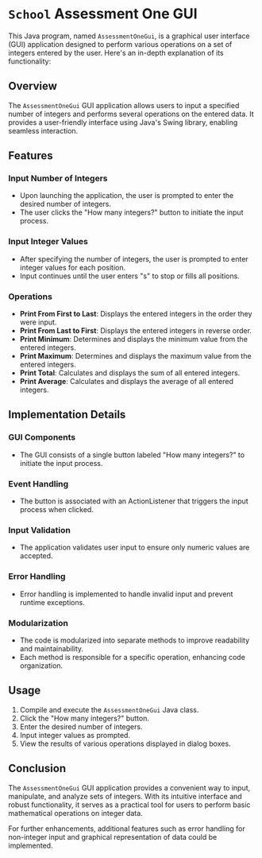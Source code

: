 # `School` Assessment One GUI

This Java program, named `AssessmentOneGui`, is a graphical user interface (GUI) application designed to perform various operations on a set of integers entered by the user. Here's an in-depth explanation of its functionality:

## Overview

The `AssessmentOneGui` GUI application allows users to input a specified number of integers and performs several operations on the entered data. It provides a user-friendly interface using Java's Swing library, enabling seamless interaction.

## Features

### Input Number of Integers
- Upon launching the application, the user is prompted to enter the desired number of integers.
- The user clicks the "How many integers?" button to initiate the input process.

### Input Integer Values
- After specifying the number of integers, the user is prompted to enter integer values for each position.
- Input continues until the user enters "s" to stop or fills all positions.

### Operations
- **Print From First to Last**: Displays the entered integers in the order they were input.
- **Print From Last to First**: Displays the entered integers in reverse order.
- **Print Minimum**: Determines and displays the minimum value from the entered integers.
- **Print Maximum**: Determines and displays the maximum value from the entered integers.
- **Print Total**: Calculates and displays the sum of all entered integers.
- **Print Average**: Calculates and displays the average of all entered integers.

## Implementation Details

### GUI Components
- The GUI consists of a single button labeled "How many integers?" to initiate the input process.

### Event Handling
- The button is associated with an ActionListener that triggers the input process when clicked.

### Input Validation
- The application validates user input to ensure only numeric values are accepted.

### Error Handling
- Error handling is implemented to handle invalid input and prevent runtime exceptions.

### Modularization
- The code is modularized into separate methods to improve readability and maintainability.
- Each method is responsible for a specific operation, enhancing code organization.

## Usage
1. Compile and execute the `AssessmentOneGui` Java class.
2. Click the "How many integers?" button.
3. Enter the desired number of integers.
4. Input integer values as prompted.
5. View the results of various operations displayed in dialog boxes.

## Conclusion
The `AssessmentOneGui` GUI application provides a convenient way to input, manipulate, and analyze sets of integers. With its intuitive interface and robust functionality, it serves as a practical tool for users to perform basic mathematical operations on integer data.

For further enhancements, additional features such as error handling for non-integer input and graphical representation of data could be implemented.
